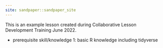 ```yaml
---
site: sandpaper::sandpaper_site
---
```


This is an example lesson created during Collaborative Lesson Development Training June 2022.

- prerequisite skill/knowledge 1: basic R knowledge including tidyverse
